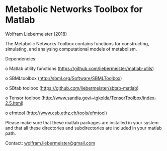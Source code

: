 Metabolic Networks Toolbox for Matlab
=====================================

Wolfram Liebermeister (2018)

The Metabolic Networks Toolbox contains functions for constructing, simulating, and analysing computational models of metabolism.

Dependencies:

  o Matlab utility functions    (https://github.com/liebermeister/matlab-utils)

  o SBMLtoolbox    (http://sbml.org/Software/SBMLToolbox)

  o SBtab toolbox  (https://github.com/liebermeister/sbtab-matlab)

  o Tensor toolbox (http://www.sandia.gov/~tgkolda/TensorToolbox/index-2.5.html)

  o efmtool        (http://www.csb.ethz.ch/tools/efmtool)

Please make sure that these matlab packages are installed in your system and that all these directories and subdirectories are included in your matlab path.

Contact: <wolfram.liebermeister@gmail.com>

